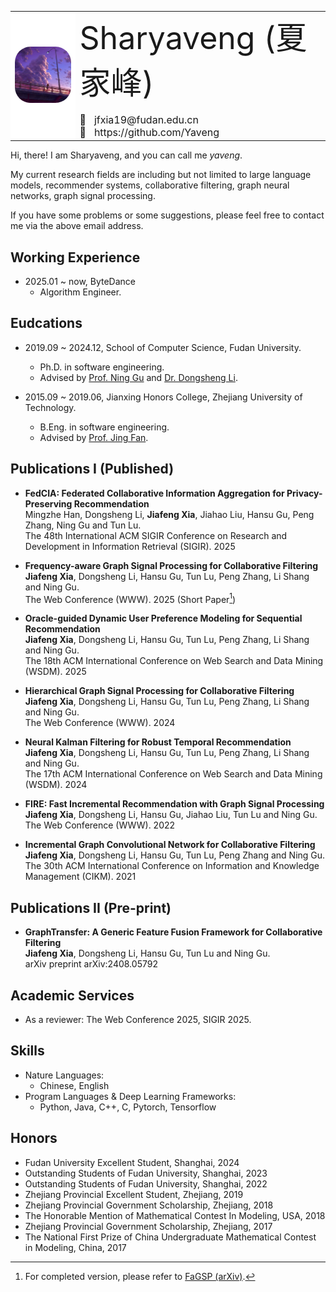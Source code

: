 <html><body>

<table frame=void rules="none">
  <tr>
    <td align='center' style="background-color:#FFFFFFFF">
      <img src='pic/photo.jpg' style="zoom:25%;border-radius:100px;">
    </td>
    <td>
      <div  style='font-size:50px'>Sharyaveng (夏 家峰)</div>
      <br>
      <div style='font-size:16px'>📧&nbsp;&nbsp;&nbsp;jfxia19@fudan.edu.cn<br><!--🏢 &nbsp;&nbsp;A2008, Interdisciplinary Building 2, Jiangwan Campus, Fudan University.<br>-->🔗&nbsp;&nbsp;&nbsp;https://github.com/Yaveng</div>
    </td>
  </tr>
</table>

</body></html>

Hi, there! I am Sharyaveng, and you can call me *yaveng*. 

My current research fields are including but not limited to large language models, recommender systems, collaborative filtering, graph neural networks, graph signal processing.

If you have some problems or some suggestions, please feel free to contact me via the above email address. 

## Working Experience
* 2025.01 ~ now, ByteDance
  * Algorithm Engineer.

## Eudcations
* 2019.09 ~ 2024.12, School of Computer Science, Fudan University.
  * Ph.D. in software engineering.
  * Advised by [Prof. Ning Gu](https://cscw.fudan.edu.cn/ninggu/list.htm) and [Dr. Dongsheng Li](https://recmind.cn).
 
* 2015.09 ~ 2019.06, Jianxing Honors College, Zhejiang University of Technology.
  * B.Eng. in software engineering.
  * Advised by [Prof. Jing Fan](https://homepage.zjut.edu.cn/fj2/).


## Publications I (Published)
* **FedCIA: Federated Collaborative Information Aggregation for Privacy-Preserving Recommendation**\
  Mingzhe Han, Dongsheng Li, **Jiafeng Xia**, Jiahao Liu, Hansu Gu, Peng Zhang, Ning Gu and Tun Lu.\
  The 48th International ACM SIGIR Conference on Research and Development in Information Retrieval (SIGIR). 2025
  
* **Frequency-aware Graph Signal Processing for Collaborative Filtering**\
  **Jiafeng Xia**, Dongsheng Li, Hansu Gu, Tun Lu, Peng Zhang, Li Shang and Ning Gu.\
  The Web Conference (WWW). 2025  (Short Paper[^1])

* **Oracle-guided Dynamic User Preference Modeling for Sequential Recommendation**\
  **Jiafeng Xia**, Dongsheng Li, Hansu Gu, Tun Lu, Peng Zhang, Li Shang and Ning Gu.\
  The 18th ACM International Conference on Web Search and Data Mining (WSDM). 2025
  
* **Hierarchical Graph Signal Processing for Collaborative Filtering**\
  **Jiafeng Xia**, Dongsheng Li, Hansu Gu, Tun Lu, Peng Zhang, Li Shang and Ning Gu.\
  The Web Conference (WWW). 2024
  
* **Neural Kalman Filtering for Robust Temporal Recommendation**\
  **Jiafeng Xia**, Dongsheng Li, Hansu Gu, Tun Lu, Peng Zhang, Li Shang and Ning Gu.\
  The 17th ACM International Conference on Web Search and Data Mining (WSDM). 2024
  
* **FIRE: Fast Incremental Recommendation with Graph Signal Processing**\
  **Jiafeng Xia**, Dongsheng Li, Hansu Gu, Jiahao Liu, Tun Lu and Ning Gu.\
  The Web Conference (WWW). 2022
  
* **Incremental Graph Convolutional Network for Collaborative Filtering**\
  **Jiafeng Xia**, Dongsheng Li, Hansu Gu, Tun Lu, Peng Zhang and Ning Gu.\
  The 30th ACM International Conference on Information and Knowledge Management (CIKM). 2021

## Publications II (Pre-print)
* **GraphTransfer: A Generic Feature Fusion Framework for Collaborative Filtering**\
  **Jiafeng Xia**, Dongsheng Li, Hansu Gu, Tun Lu and Ning Gu.\
  arXiv preprint arXiv:2408.05792


## Academic Services
* As a reviewer: The Web Conference 2025, SIGIR 2025.
  

## Skills
* Nature Languages:
  * Chinese, English
* Program Languages & Deep Learning Frameworks:
  * Python, Java, C++, C, Pytorch, Tensorflow

## Honors
* Fudan University Excellent Student, Shanghai, 2024
* Outstanding Students of Fudan University, Shanghai, 2023
* Outstanding Students of Fudan University, Shanghai, 2022
* Zhejiang Provincial Excellent Student, Zhejiang, 2019
* Zhejiang Provincial Government Scholarship, Zhejiang, 2018
* The Honorable Mention of Mathematical Contest In Modeling, USA, 2018
* Zhejiang Provincial Government Scholarship, Zhejiang, 2017
* The National First Prize of China Undergraduate Mathematical Contest in Modeling, China, 2017

[^1]: For completed version, please refer to [FaGSP (arXiv)](https://arxiv.org/abs/2402.08426).
